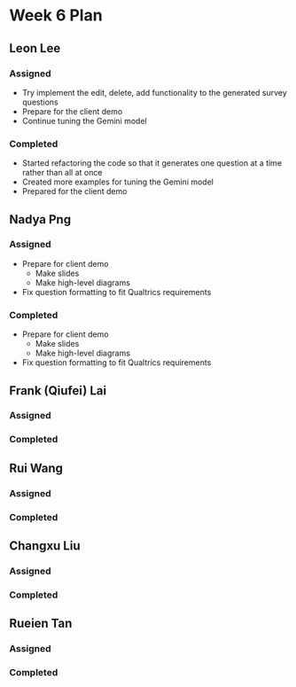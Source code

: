 # Week 6 Plan

## Leon Lee

### Assigned
- Try implement the edit, delete, add functionality to the generated survey questions
- Prepare for the client demo
- Continue tuning the Gemini model

### Completed
- Started refactoring the code so that it generates one question at a time rather than all at once
- Created more examples for tuning the Gemini model
- Prepared for the client demo


## Nadya Png

### Assigned
- Prepare for client demo
    - Make slides 
    - Make high-level diagrams
- Fix question formatting to fit Qualtrics requirements
### Completed
- Prepare for client demo
    - Make slides 
    - Make high-level diagrams
- Fix question formatting to fit Qualtrics requirements

## Frank (Qiufei) Lai

### Assigned

### Completed

## Rui Wang

### Assigned

### Completed

## Changxu Liu

### Assigned

### Completed

## Rueien Tan

### Assigned

### Completed
